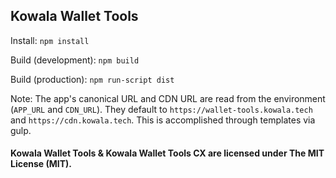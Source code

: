 ## Kowala Wallet Tools

Install: `npm install`

Build (development): `npm build`

Build (production): `npm run-script dist`

Note: The app's canonical URL and CDN URL are read from the environment (`APP_URL` and `CDN_URL`). They default to `https://wallet-tools.kowala.tech` and `https://cdn.kowala.tech`.  This is accomplished through templates via gulp.

#### Kowala Wallet Tools & Kowala Wallet Tools CX are licensed under The MIT License (MIT).
